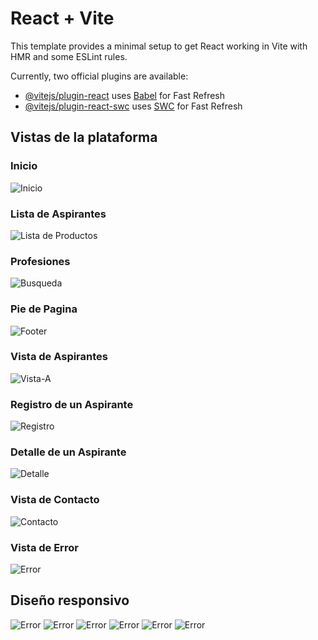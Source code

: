# React + Vite

This template provides a minimal setup to get React working in Vite with HMR and some ESLint rules.

Currently, two official plugins are available:

- [@vitejs/plugin-react](https://github.com/vitejs/vite-plugin-react/blob/main/packages/plugin-react/README.md) uses [Babel](https://babeljs.io/) for Fast Refresh
- [@vitejs/plugin-react-swc](https://github.com/vitejs/vite-plugin-react-swc) uses [SWC](https://swc.rs/) for Fast Refresh

## Vistas de la plataforma

### Inicio
![Inicio](presentation/Header.png)

### Lista de Aspirantes
![Lista de Productos](presentation/Aspirantes.png)

### Profesiones
![Busqueda](presentation/Profesiones.png)

### Pie de Pagina
![Footer](presentation/Footer.png)

### Vista de Aspirantes
![Vista-A](presentation/Vista-aspirantes.png)

### Registro de un Aspirante
![Registro](presentation/Vista-registro.png)

### Detalle de un Aspirante
![Detalle](presentation/Detalle-aspirante.png)

### Vista de Contacto
![Contacto](presentation/Form-contact.png)

### Vista de Error
![Error](presentation/Vista-error.png)

## Diseño responsivo
![Error](presentation/movil-1.png)
![Error](presentation/movil-2.png)
![Error](presentation/movil-3.png)
![Error](presentation/movil-4.png)
![Error](presentation/movil-5.png)
![Error](presentation/movil-6.png)